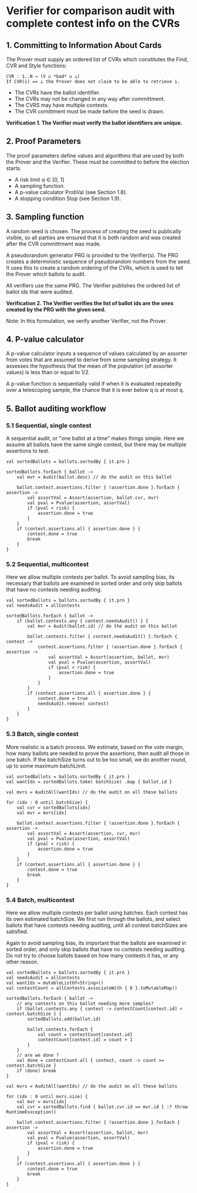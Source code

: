 # Verifier for comparison audit with complete contest info on the CVRs

## 1. Committing to Information About Cards

The Prover must supply an ordered list of CVRs which constitutes the Find, CVR and Style functions: 

    CVR : 1..N → (V ∪ *bad* ∪ ⊥)
    If CVR(i) == ⊥ the Prover does not claim to be able to retrieve i.

* The CVRs have the ballot identifier.
* The CVRs may not be changed in any way after committment.
* The CVRS may have multiple contests.
* The CVR comittment must be made before the seed is drawn.

**Verification 1. The Verifier must verify the ballot identifiers are unique.**

## 2. Proof Parameters

The proof parameters define values and algorithms that are used by both the Prover and the
Verifier. These must be committed to before the election starts.

* A risk limit α ∈ [0, 1]
* A sampling function.
* A p-value calculator ProbVal (see Section 1.8).
* A stopping condition Stop (see Section 1.9).


## 3. Sampling function

A random seed is chosen. The process of creating the seed is publically visible, so all parties are ensured 
that it is both random and was created after the CVR committmwnt was made.

A pseudorandom generator PRG is provided to the Verifier(s). The PRG creates a deterministic sequence of pseudorandom numbers from the seed.
It uses this to create a random ordering of the CVRs, which is used to tell the Prover which ballots to audit.

All verifiers use the same PRG. The Verifier publishes the ordered list of ballot ids that were audited.

**Verification 2. The Verifier verifies the list of ballot ids are the ones created by the PRG with the given seed.**

Note: In this formulation, we verify another Verifier, not the Prover.


## 4. P-value calculator

A p-value calculator inputs a sequence of values calculated by an assorter from
votes that are assumed to derive from some sampling strategy. It assesses the
hypothesis that the mean of the population (of assorter values) is less than
or equal to 1/2.

A p-value function is sequentially valid if when it is evaluated repeatedly
over a telescoping sample, the chance that it is ever below q is at most q.


## 5. Ballot auditing workflow

### 5.1 Sequential, single contest

A sequential audit, or "one ballot at a time" makes things simple. Here we assume all ballots have
the same single contest, but there may be multiple assertions to test.

````
val sortedBallots = ballots.sortedBy { it.prn }

sortedBallots.forEach { ballot ->
    val mvr = Audit(ballot.desc) // do the audit on this ballot
    
    ballot.contest.assertions.filter { !assertion.done }.forEach { assertion ->
        val assortVal = Assort(assertion, ballot.cvr, mvr)
        val pval = Pvalue(assertion, assortVal)
        if (pval < risk) {
            assertion.done = true 
        }
    }
    if (contest.assertions.all { assertion.done } {
        contest.done = true
        break
    }
}
````

### 5.2 Sequential, multicontest

Here we allow multiple contests per ballot. To avoid sampling bias, its necessary that ballots are examined
in sorted order and only skip ballots that have no contests needing auditing.

````
val sortedBallots = ballots.sortedBy { it.prn }
val needsAudit = allContests

sortedBallots.forEach { ballot ->
    if (ballot.contests.any { contest.needsAudit() } {
        val mvr = Audit(ballot.id) // do the audit on this ballot
        
        ballot.contests.filter { contest.needsAudit() }.forEach { contest ->
            contest.assertions.filter { !assertion.done }.forEach { assertion ->
                val assortVal = Assort(assertion, ballot, mvr)
                val pval = Pvalue(assertion, assortVal)
                if (pval < risk) {
                    assertion.done = true
                }
            }
        }
        if (contest.assertions.all { assertion.done } {
            contest.done = true
            needsAudit.remove( contest) 
        }
    }
}
````

### 5.3 Batch, single contest

More realistic is a batch process. We estimate, based on the vote margin, how many ballots are needed to
prove the assertions, then audit all those in one batch. If the batchSize turns out to be too small, we do another round, up 
to some maximum batchLimit.

````
val sortedBallots = ballots.sortedBy { it.prn }
val wantIds = sortedBallots.take( batchSize) .map { ballot.id }

val mvrs = AuditAll(wantIds) // do the audit on all these ballots

for (idx : 0 until batchSize) {
    val cvr = sortedBallots[idx]
    val mvr = mvrs[idx]
    
    ballot.contest.assertions.filter { !assertion.done }.forEach { assertion ->
        val assortVal = Assort(assertion, cvr, mvr)
        val pval = Pvalue(assertion, assortVal)
        if (pval < risk) {
            assertion.done = true 
        }
    }
    if (contest.assertions.all { assertion.done } {
        contest.done = true
        break
    }
}
````

### 5.4 Batch, multicontest

Here we allow multiple contests per ballot using batches. Each contest has its own estimated batchSize.
We first run through the ballots, and select ballots that have contests needing auditing,
until all contest batchSizes are satisfied.

Again to avoid sampling bias, its important that the ballots are examined in sorted order, and only skip ballots 
that have no contests needing auditing. Do not try to choose ballots based on how many contests it has, or any other reason.

````
val sortedBallots = ballots.sortedBy { it.prn }
val needsAudit = allContests
val wantIds = mutableListOf<String>()
val contestCount = allContests.associateWith { 0 }.toMutableMap()

sortedBallots.forEach { ballot ->
    // any contests on this ballot needing more samples?
    if (ballot.contests.any { contest -> contestCount[contest.id] < contest.batchSize } {
        sortedBallots.add(ballot.id)
        
        ballot.contests.forEach { 
            val count = contestCount[contest.id]
            contestCount[contest.id] = count + 1
        }
    }    
    // are we done ?
    val done = contestCount.all { contest, count -> count >= contest.batchSize }
    if (done) break
}
    
val mvrs = AuditAll(wantIds) // do the audit on all these ballots

for (idx : 0 until mvrs.size) {
    val mvr = mvrs[idx]
    val cvr = sortedBallots.find { ballot.cvr.id == mvr.id } :? throw RuntimeExxception()
    
    ballot.contest.assertions.filter { !assertion.done }.forEach { assertion ->
        val assortVal = Assort(assertion, ballot, mvr)
        val pval = Pvalue(assertion, assortVal)
        if (pval < risk) {
            assertion.done = true 
        }
    }
    if (contest.assertions.all { assertion.done } {
        contest.done = true
        break
    }
}    

````







